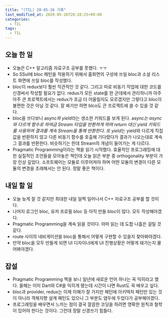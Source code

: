 ```yaml
---
title: "(TIL) 20-05-26 기록"
last_modified_at: 2020-05-26T20:20:25+09:00
categories:
  - TIL
tags:
  - TIL
---
```


## 오늘 한 일

- 오늘은 C++ 알고리즘 자료구조 공부를 못했다. ㅜㅜ
- So SSul에 bloc 패턴을 적용하기 위해서 홈화면의 구성에 쓰일 bloc과 소설 리스트 화면에 쓰일 bloc를 작성했다.
- bloc이 redux보다 훨씬 직관적인 것 같다. 그리고 따로 비동기 작업에 대한 코드를 신경써서 작성할 필요가 없다. redux가 모든 state를 한 군데에서 관리하니까 아주 아주 큰 프로젝트에서는 redux가 조금 더 어울릴지도 모르겠지만 그렇다고 bloc이 불편한 것은 아닐 것 같다. 잘 짜기만 하면 blco도 큰 프로젝트에 쓸 수 있을 것 같다.
- bloc을 쓰다보니 async*와 yield*라는 생소한 키워드를 보게 된다. async*는 async와 다르게 함수로 하여금 Stream 타입을 반환하게 하며 return 대신 yield 키워드를 사용하여 결과를 계속 Stream을 통해 반환한다. 또 yield*는 yield와 다르게 직접 값을 반환하지 않고 다른 비동기 함수를 호출해 기다렸다가 결과가 나오는대로 계속 그 결과를 반환한다. 비슷하기는 한데 Stream의 개념이 들어가는 게 다르다.
- Pragmatic Programming이라는 책을 읽기 시작했다. 효율적인 프로그래밍에 대한 실질적인 조언들을 모아놓은 책인데 오늘 읽은 부분 중 orthogonality 부분이 가장 인상 깊었다. 소프트웨어는 모듈로 이루어져야 하며 어떤 모듈의 변경이 다른 모듈의 변경을 초래해서는 안 된다. 정말 좋은 책이다.

## 내일 할 일

- 오늘 늦게 잘 것 같지만 최대한 내일 일찍 일어나서 C++ 자료구조 공부를 할 것이다.
- 나머지 로그인 bloc, 유저 프로필 bloc 등 아직 만들 bloc이 많다. 모두 작성해야겠다.
- Pragmatic Programming을 계속 읽을 것이다. 아마 읽는 데 도합 나흘은 걸릴 것 같다.
- route 사이의 네비게이션을 bloc을 통해서 어떻게 구현할 수 있을지 찾아봐야겠다.
- 만약 bloc을 모두 만들게 되면 UI 디자이너에게 UI 진행상황은 어떻게 돼가는지 물어봐야겠다.

## 잡설

- Pragmatic Programming 책을 보니 일년에 새로운 언어 하나는 꼭 익히라고 했다. 올해는 이미 Dart와 C#을 익히게 됐는데 시간이 나면 Rust도 꼭 배우고 싶다.
- bloc과 provider, redux는 이제 이해가 잘 가지만 패턴에 아키텍처 패턴만 있는 것이 아니라 객체지향 설계 패턴도 있으니 그 부분도 염두에 두었다가 공부해야겠다.
- 프로그래밍을 배우면서 느끼는 점이 결국 깔끔한 코딩을 하려면 명확한 원칙과 철학이 있어야 한다는 것이다. 그런데 정말 신경쓰기 힘들다.
